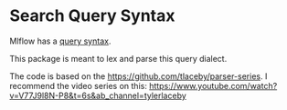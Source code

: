 # Search Query Syntax

Mlflow has a [query syntax](https://mlflow.org/docs/latest/search-runs.html#search-query-syntax-deep-dive).

This package is meant to lex and parse this query dialect.

The code is based on the https://github.com/tlaceby/parser-series.
I recommend the video series on this: https://www.youtube.com/watch?v=V77J9l8N-P8&t=6s&ab_channel=tylerlaceby

